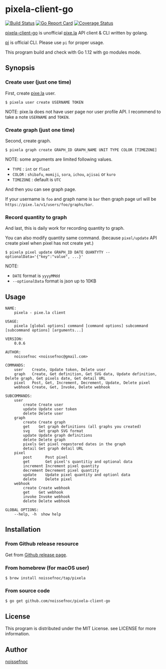 # pixela-client-go

[![Build Status](https://travis-ci.org/noissefnoc/pixela-client-go.svg?branch=master)](https://travis-ci.org/noissefnoc/pixela-client-go)
[![Go Report Card](https://goreportcard.com/badge/github.com/noissefnoc/pixela-client-go)](https://goreportcard.com/report/github.com/noissefnoc/pixela-client-go)
[![Coverage Status](https://coveralls.io/repos/github/noissefnoc/pixela-client-go/badge.svg?branch=master)](https://coveralls.io/github/noissefnoc/pixela-client-go?branch=master)

[pixela-client-go](https://github.com/noissefnoc/pixela-client-go) is unofficial [pixe.la](https://pixe.la) API client & CLI written by golang.

[pi](https://github.com/a-know/pi) is official CLI. Please use `pi` for proper usage.

This program build and check with Go 1.12 with go modules mode.


## Synopsis

### Create user (just one time)

First, create [pixe.la](https://pixe.la) user.

```
$ pixela user create USERNAME TOKEN
```

NOTE: pixe.la does not have user page nor user profile API. I recommend to take a note `USERNAME` and `TOKEN`.


### Create graph (just one time)

Second, create graph.

```
$ pixela graph create GRAPH_ID GRAPH_NAME UNIT TYPE COLOR [TIMEZONE]
```

NOTE: some arguments are limited following values.

* `TYPE` : `int` or `float`
* `COLOR` : `shibafu`, `momiji`, `sora`, `ichou`, `ajisai` or `kuro`
* `TIMEZONE` : default is `UTC`

And then you can see graph page.

If your username is `foo` and graph name is `bar` then graph page url will be `https://pixe.la/v1/users/foo/graphs/bar`.


### Record quantity to graph

And last, this is daily work for recording quantity to graph.

You can also modify quantity same command. (because `pixel/update` API create pixel when pixel has not create yet.)

```
$ pixela pixel update GRAPH_ID DATE QUANTYTY --optionalData='{"key":"value", ...}'
```

NOTE:

* `DATE` format is `yyyyMMdd`
* `--optionalData` format is json up to 10KB


## Usage



```
NAME:
    pixela - pixe.la client

USAGE:
    pixela [global options] command [command options] subcommand [subcommand options] [arguments...]

VERSION:
    0.0.6
    
AUTHOR:
    noissefnoc <noissefnoc@gmail.com>
    
COMMANDS:
    user    Create, Update token, Delete user
    graph   Create, Get definition, Get SVG data, Update definition, Delete graph, Get pixels date, Get detail URL
    pixel   Post, Get, Increment, Decrement, Update, Delete pixel
    webhook Create, Get, Invoke, Delete webhook

SUBCOMMANDS:
    user
        create Create user
        update Update user token
        delete Delete user
    graph
        create Create graph
        get    Get graph definitions (all graphs you created)
        svg    Get graph SVG format
        update Update graph definitions
        delete Delete graph
        pixels Get pixel regestored dates in the graph
        detail Get graph detail URL
    pixel
        post      Post pixel
        get       Get pixel's quantitiy and optional data
        increment Increment pixel quantity
        decrement Decrement pixel quantity
        update    Update pixel quantity and optionl data
        delete    Delete pixel
    webhook
        create Create webhook
        get    Get webhook
        invoke Invoke webhook
        delete Delete webhook

GLOBAL OPTIONS:
    --help, -h  show help
```


## Installation

### From Github release resource

Get from [Github release page](https://github.com/noissefnoc/pixela-client-go/releases).

### From homebrew (for macOS user)

```
$ brew install noissefnoc/tap/pixela
```

### From source code

```
$ go get github.com/noissefnoc/pixela-client-go
```


## License

This program is distributed under the MIT License. see LICENSE for more information.


## Author

[noissefnoc](noissefnoc@gmail.com)
